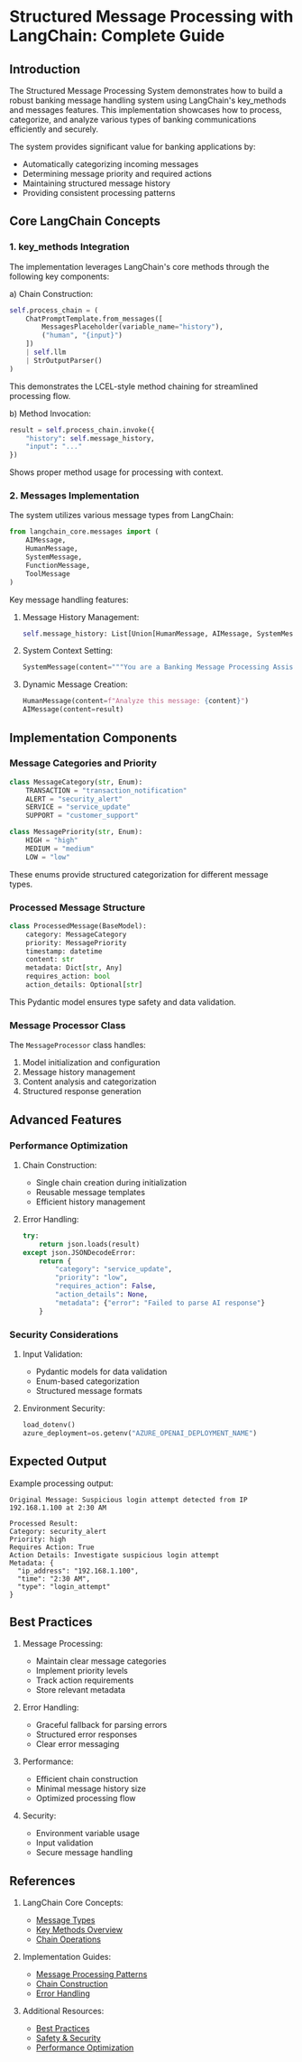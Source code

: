 # Structured Message Processing with LangChain: Complete Guide

## Introduction

The Structured Message Processing System demonstrates how to build a robust banking message handling system using LangChain's key_methods and messages features. This implementation showcases how to process, categorize, and analyze various types of banking communications efficiently and securely.

The system provides significant value for banking applications by:
- Automatically categorizing incoming messages
- Determining message priority and required actions
- Maintaining structured message history
- Providing consistent processing patterns

## Core LangChain Concepts

### 1. key_methods Integration

The implementation leverages LangChain's core methods through the following key components:

a) Chain Construction:
```python
self.process_chain = (
    ChatPromptTemplate.from_messages([
        MessagesPlaceholder(variable_name="history"),
        ("human", "{input}")
    ])
    | self.llm
    | StrOutputParser()
)
```
This demonstrates the LCEL-style method chaining for streamlined processing flow.

b) Method Invocation:
```python
result = self.process_chain.invoke({
    "history": self.message_history,
    "input": "..."
})
```
Shows proper method usage for processing with context.

### 2. Messages Implementation

The system utilizes various message types from LangChain:

```python
from langchain_core.messages import (
    AIMessage,
    HumanMessage,
    SystemMessage,
    FunctionMessage,
    ToolMessage
)
```

Key message handling features:
1. Message History Management:
   ```python
   self.message_history: List[Union[HumanMessage, AIMessage, SystemMessage]]
   ```

2. System Context Setting:
   ```python
   SystemMessage(content="""You are a Banking Message Processing Assistant...""")
   ```

3. Dynamic Message Creation:
   ```python
   HumanMessage(content=f"Analyze this message: {content}")
   AIMessage(content=result)
   ```

## Implementation Components

### Message Categories and Priority

```python
class MessageCategory(str, Enum):
    TRANSACTION = "transaction_notification"
    ALERT = "security_alert"
    SERVICE = "service_update"
    SUPPORT = "customer_support"

class MessagePriority(str, Enum):
    HIGH = "high"
    MEDIUM = "medium"
    LOW = "low"
```

These enums provide structured categorization for different message types.

### Processed Message Structure

```python
class ProcessedMessage(BaseModel):
    category: MessageCategory
    priority: MessagePriority
    timestamp: datetime
    content: str
    metadata: Dict[str, Any]
    requires_action: bool
    action_details: Optional[str]
```

This Pydantic model ensures type safety and data validation.

### Message Processor Class

The `MessageProcessor` class handles:
1. Model initialization and configuration
2. Message history management
3. Content analysis and categorization
4. Structured response generation

## Advanced Features

### Performance Optimization

1. Chain Construction:
   - Single chain creation during initialization
   - Reusable message templates
   - Efficient history management

2. Error Handling:
   ```python
   try:
       return json.loads(result)
   except json.JSONDecodeError:
       return {
           "category": "service_update",
           "priority": "low",
           "requires_action": False,
           "action_details": None,
           "metadata": {"error": "Failed to parse AI response"}
       }
   ```

### Security Considerations

1. Input Validation:
   - Pydantic models for data validation
   - Enum-based categorization
   - Structured message formats

2. Environment Security:
   ```python
   load_dotenv()
   azure_deployment=os.getenv("AZURE_OPENAI_DEPLOYMENT_NAME")
   ```

## Expected Output

Example processing output:
```
Original Message: Suspicious login attempt detected from IP 192.168.1.100 at 2:30 AM

Processed Result:
Category: security_alert
Priority: high
Requires Action: True
Action Details: Investigate suspicious login attempt
Metadata: {
  "ip_address": "192.168.1.100",
  "time": "2:30 AM",
  "type": "login_attempt"
}
```

## Best Practices

1. Message Processing:
   - Maintain clear message categories
   - Implement priority levels
   - Track action requirements
   - Store relevant metadata

2. Error Handling:
   - Graceful fallback for parsing errors
   - Structured error responses
   - Clear error messaging

3. Performance:
   - Efficient chain construction
   - Minimal message history size
   - Optimized processing flow

4. Security:
   - Environment variable usage
   - Input validation
   - Secure message handling

## References

1. LangChain Core Concepts:
   - [Message Types](https://python.langchain.com/docs/modules/model_io/models/messages)
   - [Key Methods Overview](https://python.langchain.com/docs/modules/model_io/prompts/key_concepts)
   - [Chain Operations](https://python.langchain.com/docs/modules/chains/concepts)

2. Implementation Guides:
   - [Message Processing Patterns](https://python.langchain.com/docs/modules/model_io/messages/message_processing)
   - [Chain Construction](https://python.langchain.com/docs/modules/chains/how_to/sequential_chains)
   - [Error Handling](https://python.langchain.com/docs/guides/debugging)

3. Additional Resources:
   - [Best Practices](https://python.langchain.com/docs/guides/best_practices)
   - [Safety & Security](https://python.langchain.com/docs/guides/safety)
   - [Performance Optimization](https://python.langchain.com/docs/guides/deployment/optimization)